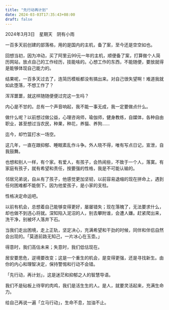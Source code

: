 ```yaml
---
title: "先行动再计划"
date: 2024-03-03T17:35:43+08:00
draft: false
---
```


2024年3月3日　星期天　阴有小雨

一百多天前创建的部落格，用的是国内的主机，备了案，至今还是空空如也。

回想当初，因为冲动，买了阿里云99元一年的主机，顺便备了案，打算做个人简历网站，放点自己的工作经历，技能啥的。心想工作的东西，不能随便，要放就得是能够体现自己能力的。

结果呢，一百多天过去了，连简历模板都没有搞出来。对自己很失望啊！难道我就如此堕落，不想工作了？

浑浑噩噩，就这样随随便便过完这一生吗？

内心是不甘的。总有一个声音响起，我不能一事无成，我一定要做点什么。

做什么呢？以前想过做公益，心理咨询师，瑜伽师，健身教练，自媒体，各种自由职业，甚至想过当农民，种果，种花，养猫、养狗……

迄今，却竹篮打水一场空。

这几年，一直在跟抑郁、睡眠紊乱作斗争。外人晓不得，唯有写点日记，宣泄，自我鼓舞。

也想和别人一样，有个家。有爱人，有孩子，会热闹些，不致于一个人，落寞。有家庭有孩子，就有希望和责任，按要强的性格，我是不可能认输的。

邻居兄弟说，自从有了孩子，他感觉更加坚韧，以前容易退缩的现在拼命上，遇到任何困难都不能倒下。因为他爱孩子，是小家的支柱。

性格决定命运吧。

以前有机会，总想着自己能够变得更好，屡屡错失；现在落魄了，无法要求什么，却也做不到违心将就。深知陷入泥沼的人，别去攀附谁，会遭人嫌。赶紧爬出来，洗干净，别被坏人落井下石。

当我们走出困境，走上正轨，坚定决心，充满希望和干劲的时候，同伴和伴侣自然会出现的。「莫道前路无知己，一片冰心在玉壶。」

得意时，我们高估未来；失意时，我们低估现在。

居安要思危，逆境要改变；这是一个重生的机会，是变得更强，还是寻找新生。由你的内心和理智决定，保持警惕和行动不会错。

「先行动，再计划」，这是迷茫和抑郁之人的智慧导语。

我们不是砧板上待宰的肉鸡，我们是活生生的人。是人，就要灵活起来，充满生命力。

给自己再说一遍「立马行动」，生命不息，加油不止。